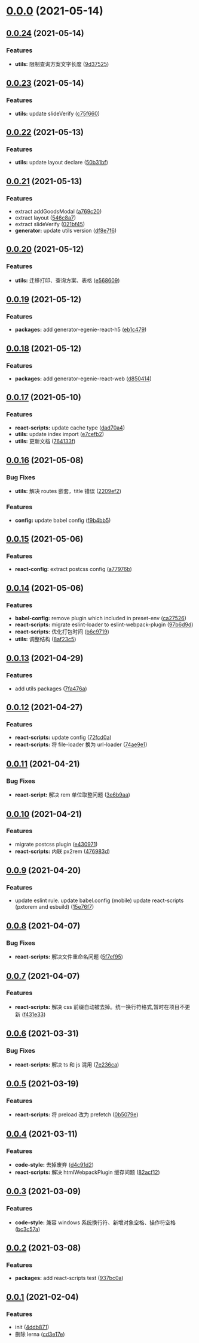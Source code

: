 # [0.0.0](http://192.168.200.111:9980/egFrontend/egenie-utils/compare/v0.0.24...v0.0.0) (2021-05-14)

## [0.0.24](http://192.168.200.111:9980/egFrontend/egenie-utils/compare/v0.0.23...v0.0.24) (2021-05-14)

### Features

- **utils:** 限制查询方案文字长度 ([9d37525](http://192.168.200.111:9980/egFrontend/egenie-utils/commits/9d375250e01e9a6589232e94a0aed505d3bb73a1))

## [0.0.23](http://192.168.200.111:9980/egFrontend/egenie-utils/compare/v0.0.22...v0.0.23) (2021-05-14)

### Features

- **utils:** update slideVerify ([c75f660](http://192.168.200.111:9980/egFrontend/egenie-utils/commits/c75f660a96430ea5d548e5b337152d514f3d66e2))

## [0.0.22](http://192.168.200.111:9980/egFrontend/egenie-utils/compare/v0.0.21...v0.0.22) (2021-05-13)

### Features

- **utils:** update layout declare ([50b31bf](http://192.168.200.111:9980/egFrontend/egenie-utils/commits/50b31bf3e633c5a93c2031e4ef8fb29468ab40dd))

## [0.0.21](http://192.168.200.111:9980/egFrontend/egenie-utils/compare/v0.0.20...v0.0.21) (2021-05-13)

### Features

- extract addGoodsModal ([a769c20](http://192.168.200.111:9980/egFrontend/egenie-utils/commits/a769c202e51b4ebba1f1f6756a90037a32591156))
- extract layout ([546c8a7](http://192.168.200.111:9980/egFrontend/egenie-utils/commits/546c8a7ba1a3b598d493cdbada226bdd0471d619))
- extract slideVerify ([021bf45](http://192.168.200.111:9980/egFrontend/egenie-utils/commits/021bf459cdbbf9e1e606a1ac2a5095772e3e21fd))
- **generator:** update utils version ([df8e7f6](http://192.168.200.111:9980/egFrontend/egenie-utils/commits/df8e7f677bacc055c17b5279054e128ea557d207))

## [0.0.20](http://192.168.200.111:9980/egFrontend/egenie-utils/compare/v0.0.19...v0.0.20) (2021-05-12)

### Features

- **utils:** 迁移打印、查询方案、表格 ([e568609](http://192.168.200.111:9980/egFrontend/egenie-utils/commits/e568609b62722bb66f8c10161ab9fa8877354005))

## [0.0.19](http://192.168.200.111:9980/egFrontend/egenie-utils/compare/v0.0.18...v0.0.19) (2021-05-12)

### Features

- **packages:** add generator-egenie-react-h5 ([eb1c479](http://192.168.200.111:9980/egFrontend/egenie-utils/commits/eb1c4797e0d8f15338f367fc989e09bb23c6c044))

## [0.0.18](http://192.168.200.111:9980/egFrontend/egenie-utils/compare/v0.0.17...v0.0.18) (2021-05-12)

### Features

- **packages:** add generator-egenie-react-web ([d850414](http://192.168.200.111:9980/egFrontend/egenie-utils/commits/d850414562a78e078585b3eb218574497372907b))

## [0.0.17](http://192.168.200.111:9980/egFrontend/egenie-utils/compare/v0.0.16...v0.0.17) (2021-05-10)

### Features

- **react-scripts:** update cache type ([dad70a4](http://192.168.200.111:9980/egFrontend/egenie-utils/commits/dad70a45055871cf83f10dcec2f47d4a6d8a7d85))
- **utils:** update index import ([e7cefb2](http://192.168.200.111:9980/egFrontend/egenie-utils/commits/e7cefb20765d13a397935019b253781088429b42))
- **utils:** 更新文档 ([764133f](http://192.168.200.111:9980/egFrontend/egenie-utils/commits/764133fcb78937620d469eb124cc39f26490c501))

## [0.0.16](http://192.168.200.111:9980/egFrontend/egenie-utils/compare/v0.0.15...v0.0.16) (2021-05-08)

### Bug Fixes

- **utils:** 解决 routes 嵌套，title 错误 ([2209ef2](http://192.168.200.111:9980/egFrontend/egenie-utils/commits/2209ef2e070f1aa9275aad8b71b6bb8da3962aa8))

### Features

- **config:** update babel config ([f9b4bb5](http://192.168.200.111:9980/egFrontend/egenie-utils/commits/f9b4bb5b20986e2949946f97cc4390fd850bf40a))

## [0.0.15](http://192.168.200.111:9980/egFrontend/egenie-utils/compare/v0.0.14...v0.0.15) (2021-05-06)

### Features

- **react-config:** extract postcss config ([a77976b](http://192.168.200.111:9980/egFrontend/egenie-utils/commits/a77976b379618bb8609f700d14eaffd96915d36f))

## [0.0.14](http://192.168.200.111:9980/egFrontend/egenie-utils/compare/v0.0.13...v0.0.14) (2021-05-06)

### Features

- **babel-config:** remove plugin which included in preset-env ([ca27526](http://192.168.200.111:9980/egFrontend/egenie-utils/commits/ca27526b1895d30592d696e2ca12aac520daa7ce))
- **react-scripts:** migrate eslint-loader to eslint-webpack-plugin ([97b6d9d](http://192.168.200.111:9980/egFrontend/egenie-utils/commits/97b6d9da3d6f73bfb7239fe2eeab5e09cd16aa8f))
- **react-scripts:** 优化打包时间 ([b6c9719](http://192.168.200.111:9980/egFrontend/egenie-utils/commits/b6c9719d1f1346062e9e89402f55dd63ac157e7c))
- **utils:** 调整结构 ([8af23c5](http://192.168.200.111:9980/egFrontend/egenie-utils/commits/8af23c584679073e4d19480c9de6870d0ec99407))

## [0.0.13](http://192.168.200.111:9980/egFrontend/egenie-utils/compare/v0.0.12...v0.0.13) (2021-04-29)

### Features

- add utils packages ([7fa476a](http://192.168.200.111:9980/egFrontend/egenie-utils/commits/7fa476ab18699ccbe453e552816a71539796242b))

## [0.0.12](http://192.168.200.111:9980/egFrontend/egenie-utils/compare/v0.0.11...v0.0.12) (2021-04-27)

### Features

- **react-scripts:** update config ([72fcd0a](http://192.168.200.111:9980/egFrontend/egenie-utils/commits/72fcd0a65460d80e893a056dd34c02c8e3f9c4de))
- **react-scripts:** 将 file-loader 换为 url-loader ([74ae9e1](http://192.168.200.111:9980/egFrontend/egenie-utils/commits/74ae9e1e71389e5a251ca2a8df9fd371e9c8ce46))

## [0.0.11](http://192.168.200.111:9980/egFrontend/egenie-utils/compare/v0.0.10...v0.0.11) (2021-04-21)

### Bug Fixes

- **react-script:** 解决 rem 单位取整问题 ([3e6b9aa](http://192.168.200.111:9980/egFrontend/egenie-utils/commits/3e6b9aaf523da857d55be17d65913888adfd392d))

## [0.0.10](http://192.168.200.111:9980/egFrontend/egenie-utils/compare/v0.0.9...v0.0.10) (2021-04-21)

### Features

- migrate postcss plugin ([e430971](http://192.168.200.111:9980/egFrontend/egenie-utils/commits/e43097165a8f23729933abec74e962e6cb334dc8))
- **react-scripts:** 内联 px2rem ([476983d](http://192.168.200.111:9980/egFrontend/egenie-utils/commits/476983d37bb26cee7eafdba30f844d40797b9d5a))

## [0.0.9](http://192.168.200.111:9980/egFrontend/egenie-utils/compare/v0.0.8...v0.0.9) (2021-04-20)

### Features

- update eslint rule. update babel.config (mobile) update react-scripts (pxtorem and esbuild) ([15e76f7](http://192.168.200.111:9980/egFrontend/egenie-utils/commits/15e76f7ab047627960e77e9ebf05a39c961d6248))

## [0.0.8](http://192.168.200.111:9980/egFrontend/egenie-utils/compare/v0.0.7...v0.0.8) (2021-04-07)

### Bug Fixes

- **react-scripts:** 解决文件重命名问题 ([5f7ef95](http://192.168.200.111:9980/egFrontend/egenie-utils/commits/5f7ef9506f4da8674b95fa57a6f8ce91ff1c9df5))

## [0.0.7](http://192.168.200.111:9980/egFrontend/egenie-utils/compare/v0.0.6...v0.0.7) (2021-04-07)

### Features

- **react-scripts:** 解决 css 前缀自动被去掉。统一换行符格式,暂时在项目不更新 ([f431e33](http://192.168.200.111:9980/egFrontend/egenie-utils/commits/f431e3384dd248f8c51624065e4a0d39eb465aa1))

## [0.0.6](http://192.168.200.111:9980/egFrontend/egenie-utils/compare/v0.0.5...v0.0.6) (2021-03-31)

### Bug Fixes

- **react-scripts:** 解决 ts 和 js 混用 ([7e236ca](http://192.168.200.111:9980/egFrontend/egenie-utils/commits/7e236ca57f897ea10bf8de2635915df64152eec4))

## [0.0.5](http://192.168.200.111:9980/egFrontend/egenie-utils/compare/v0.0.4...v0.0.5) (2021-03-19)

### Features

- **react-scripts:** 将 preload 改为 prefetch ([0b5079e](http://192.168.200.111:9980/egFrontend/egenie-utils/commits/0b5079e591c43d6710fe310ec53b6dc5621fe9e8))

## [0.0.4](http://192.168.200.111:9980/egFrontend/egenie-utils/compare/v0.0.3...v0.0.4) (2021-03-11)

### Features

- **code-style:** 去掉废弃 ([d4c91d2](http://192.168.200.111:9980/egFrontend/egenie-utils/commits/d4c91d2055b67040f7ce7a18d9bf9d0663c77cf3))
- **react-scripts:** 解决 htmlWebpackPlugin 缓存问题 ([82acf12](http://192.168.200.111:9980/egFrontend/egenie-utils/commits/82acf1247f70f2063b7c4a2575c75beb66f1bebf))

## [0.0.3](http://192.168.200.111:9980/egFrontend/egenie-utils/compare/v0.0.2...v0.0.3) (2021-03-09)

### Features

- **code-style:** 兼容 windows 系统换行符、新增对象空格、操作符空格 ([bc3c57a](http://192.168.200.111:9980/egFrontend/egenie-utils/commits/bc3c57a279dd1249ed83689cc6676ec5cadd400c))

## [0.0.2](http://192.168.200.111:9980/egFrontend/egenie-utils/compare/v0.0.1...v0.0.2) (2021-03-08)

### Features

- **packages:** add react-scripts test ([937bc0a](http://192.168.200.111:9980/egFrontend/egenie-utils/commits/937bc0a9449fde173565606d6472f121c7da44d2))

## [0.0.1](http://192.168.200.111:9980/egFrontend/egenie-utils/compare/4ddb8718b7a5eaddd348f87bb1578cc9e45abab1...v0.0.1) (2021-02-04)

### Features

- init ([4ddb871](http://192.168.200.111:9980/egFrontend/egenie-utils/commits/4ddb8718b7a5eaddd348f87bb1578cc9e45abab1))
- 删除 lerna ([cd3e17e](http://192.168.200.111:9980/egFrontend/egenie-utils/commits/cd3e17e7faf49b766e7551ac0e485552e484f862))
